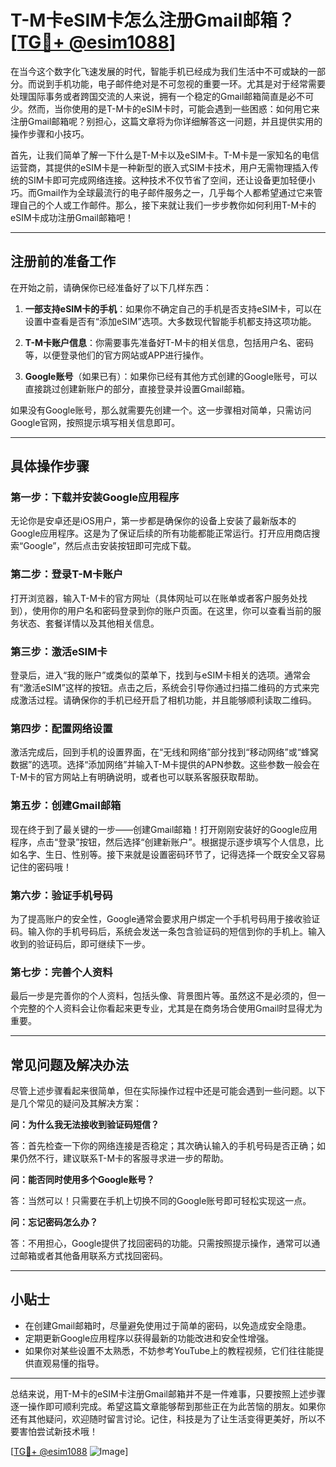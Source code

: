 # T-M卡eSIM卡怎么注册Gmail邮箱？[[TG💪+ @esim1088](https://t.me/s/esim1088)]

在当今这个数字化飞速发展的时代，智能手机已经成为我们生活中不可或缺的一部分。而说到手机功能，电子邮件绝对是不可忽视的重要一环。尤其是对于经常需要处理国际事务或者跨国交流的人来说，拥有一个稳定的Gmail邮箱简直是必不可少。然而，当你使用的是T-M卡的eSIM卡时，可能会遇到一些困惑：如何用它来注册Gmail邮箱呢？别担心，这篇文章将为你详细解答这一问题，并且提供实用的操作步骤和小技巧。

首先，让我们简单了解一下什么是T-M卡以及eSIM卡。T-M卡是一家知名的电信运营商，其提供的eSIM卡是一种新型的嵌入式SIM卡技术，用户无需物理插入传统的SIM卡即可完成网络连接。这种技术不仅节省了空间，还让设备更加轻便小巧。而Gmail作为全球最流行的电子邮件服务之一，几乎每个人都希望通过它来管理自己的个人或工作邮件。那么，接下来就让我们一步步教你如何利用T-M卡的eSIM卡成功注册Gmail邮箱吧！

---

## 注册前的准备工作

在开始之前，请确保你已经准备好了以下几样东西：

1. **一部支持eSIM卡的手机**：如果你不确定自己的手机是否支持eSIM卡，可以在设置中查看是否有“添加eSIM”选项。大多数现代智能手机都支持这项功能。
   
2. **T-M卡账户信息**：你需要事先准备好T-M卡的相关信息，包括用户名、密码等，以便登录他们的官方网站或APP进行操作。

3. **Google账号**（如果已有）：如果你已经有其他方式创建的Google账号，可以直接跳过创建新账户的部分，直接登录并设置Gmail邮箱。

如果没有Google账号，那么就需要先创建一个。这一步骤相对简单，只需访问Google官网，按照提示填写相关信息即可。

---

## 具体操作步骤

### 第一步：下载并安装Google应用程序

无论你是安卓还是iOS用户，第一步都是确保你的设备上安装了最新版本的Google应用程序。这是为了保证后续的所有功能都能正常运行。打开应用商店搜索“Google”，然后点击安装按钮即可完成下载。

### 第二步：登录T-M卡账户

打开浏览器，输入T-M卡的官方网址（具体网址可以在账单或者客户服务处找到），使用你的用户名和密码登录到你的账户页面。在这里，你可以查看当前的服务状态、套餐详情以及其他相关信息。

### 第三步：激活eSIM卡

登录后，进入“我的账户”或类似的菜单下，找到与eSIM卡相关的选项。通常会有“激活eSIM”这样的按钮。点击之后，系统会引导你通过扫描二维码的方式来完成激活过程。请确保你的手机已经开启了相机功能，并且能够顺利读取二维码。

### 第四步：配置网络设置

激活完成后，回到手机的设置界面，在“无线和网络”部分找到“移动网络”或“蜂窝数据”的选项。选择“添加网络”并输入T-M卡提供的APN参数。这些参数一般会在T-M卡的官方网站上有明确说明，或者也可以联系客服获取帮助。

### 第五步：创建Gmail邮箱

现在终于到了最关键的一步——创建Gmail邮箱！打开刚刚安装好的Google应用程序，点击“登录”按钮，然后选择“创建新账户”。根据提示逐步填写个人信息，比如名字、生日、性别等。接下来就是设置密码环节了，记得选择一个既安全又容易记住的密码哦！

### 第六步：验证手机号码

为了提高账户的安全性，Google通常会要求用户绑定一个手机号码用于接收验证码。输入你的手机号码后，系统会发送一条包含验证码的短信到你的手机上。输入收到的验证码后，即可继续下一步。

### 第七步：完善个人资料

最后一步是完善你的个人资料，包括头像、背景图片等。虽然这不是必须的，但一个完整的个人资料会让你看起来更专业，尤其是在商务场合使用Gmail时显得尤为重要。

---

## 常见问题及解决办法

尽管上述步骤看起来很简单，但在实际操作过程中还是可能会遇到一些问题。以下是几个常见的疑问及其解决方案：

**问：为什么我无法接收到验证码短信？**

答：首先检查一下你的网络连接是否稳定；其次确认输入的手机号码是否正确；如果仍然不行，建议联系T-M卡的客服寻求进一步的帮助。

**问：能否同时使用多个Google账号？**

答：当然可以！只需要在手机上切换不同的Google账号即可轻松实现这一点。

**问：忘记密码怎么办？**

答：不用担心，Google提供了找回密码的功能。只需按照提示操作，通常可以通过邮箱或者其他备用联系方式找回密码。

---

## 小贴士

- 在创建Gmail邮箱时，尽量避免使用过于简单的密码，以免造成安全隐患。
- 定期更新Google应用程序以获得最新的功能改进和安全性增强。
- 如果你对某些设置不太熟悉，不妨参考YouTube上的教程视频，它们往往能提供直观易懂的指导。

---

总结来说，用T-M卡的eSIM卡注册Gmail邮箱并不是一件难事，只要按照上述步骤逐一操作即可顺利完成。希望这篇文章能够帮到那些正在为此苦恼的朋友。如果你还有其他疑问，欢迎随时留言讨论。记住，科技是为了让生活变得更美好，所以不要害怕尝试新技术哦！

[[TG💪+ @esim1088](https://t.me/s/esim1088) ![Image](https://i.postimg.cc/4NQfJmqS/Snipaste-2025-05-13-00-14-12.png)]